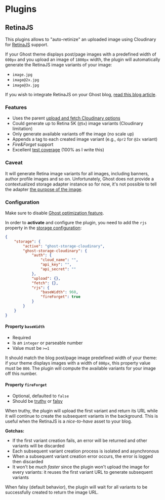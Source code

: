 # Plugins

## RetinaJS

This plugins allows to "auto-retinize" an uploaded image using Cloudinary for [RetinaJS](http://imulus.github.io/retinajs/) support.

If your Ghost theme displays post/page images with a predefined width of `600px` and you upload an image of `1800px` width, the plugin will automatically generate the RetinaJS image variants of your image:

- `image.jpg`
- `image@2x.jpg`
- `image@3x.jpg`

If you wish to integrate RetinaJS on your Ghost blog, [read this blog article](http://blog.eexit.net/ghost-retinajs-integration/).

### Features

- Uses the parent [upload and fetch Cloudinary options](https://github.com/eexit/ghost-storage-cloudinary#configuration)
- Could generate up to Retina 5K (`@5x`) image variants (Cloudinary limitation)
- Only generate available variants off the image (no scale up)
- Appends a tag to each created image variant (e.g., `dpr2` for `@2x` variant)
- *Fire&Forget* support
- Excellent [test coverage](https://codeclimate.com/github/eexit/ghost-storage-cloudinary) (100% as I write this)

### Caveat

It will generate Retina image variants for all images, including banners, author profile images and so on. Unfortunately, Ghost does not provide a contextualized storage adapter instance so for now, it's not possible to tell the adapter [the purpose of the image](https://forum.ghost.org/t/storage-adapter-context/1693).

### Configuration

Make sure to disable [Ghost optimization feature](https://ghost.org/docs/concepts/config/#image-optimisation).

In order to **activate** and configure the plugin, you need to add the `rjs` property in the [storage configuration](../configuration.sample.json):

```json
{
    "storage": {
        "active": "ghost-storage-cloudinary",
        "ghost-storage-cloudinary": {
            "auth": {
                "cloud_name": "",
                "api_key": "",
                "api_secret": ""
            },
            "upload": {},
            "fetch": {},
            "rjs": {
                "baseWidth": 960,
                "fireForget": true
            }
        }
    }
}
```

#### Property `baseWidth`

- Required
- Is an `integer` or parseable number
- Value must be `>=1`

It should match the blog post/page image predefined width of your theme: if your theme displays images with a width of `800px`, this property value must be `800`.
The plugin will compute the available variants for your image off this number.

#### Property `fireForget`

- Optional, defaulted to `false`
- Should be [truthy](https://developer.mozilla.org/en-US/docs/Glossary/Truthy) or [falsy](https://developer.mozilla.org/en-US/docs/Glossary/Falsy)

When truthy, the plugin will upload the first variant and return its URL while it will continue to create the subsequent variants in the background. This is useful when the RetinaJS is a *nice-to-have* asset to your blog.

**Gotchas:**

- If the first variant creation fails, an error will be returned and other variants will be discarded
- Each subsequent variant creation process is isolated and asynchronous
- When a subsequent variant creation error occurs, the error is logged then discarded
- It won't be *much faster* since the plugin won't upload the image for every variants: it reuses the first variant URL to generate subsequent variants

When falsy (default behavior), the plugin will wait for all variants to be successfully created to return the image URL.
